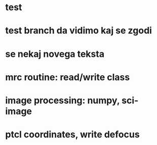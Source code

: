 # test
# test branch da vidimo kaj se zgodi
# se nekaj novega teksta

# mrc routine: read/write class
# image processing: numpy, sci-image

# ptcl coordinates, write defocus
